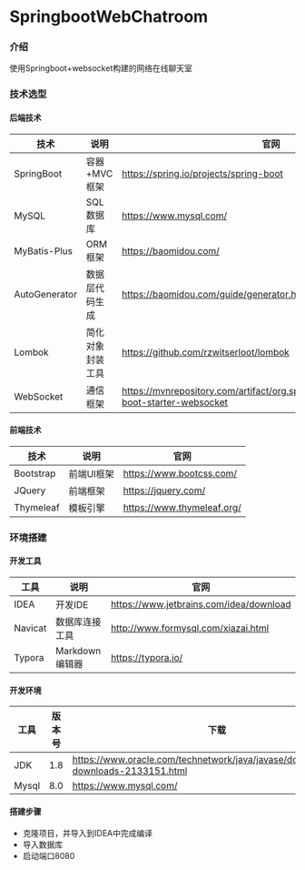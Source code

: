 # SpringbootWebChatroom

### 介绍

使用Springboot+websocket构建的网络在线聊天室

### 技术选型

#### 后端技术

| 技术          | 说明             | 官网                                                         |
| ------------- | ---------------- | ------------------------------------------------------------ |
| SpringBoot    | 容器+MVC框架     | https://spring.io/projects/spring-boot                       |
| MySQL         | SQL数据库        | https://www.mysql.com/                                       |
| MyBatis-Plus  | ORM框架          | https://baomidou.com/                                        |
| AutoGenerator | 数据层代码生成   | https://baomidou.com/guide/generator.html                    |
| Lombok        | 简化对象封装工具 | https://github.com/rzwitserloot/lombok                       |
| WebSocket     | 通信框架         | https://mvnrepository.com/artifact/org.springframework.boot/spring-boot-starter-websocket |

#### 前端技术

| 技术      | 说明       | 官网                       |
| --------- | ---------- | -------------------------- |
| Bootstrap | 前端UI框架 | https://www.bootcss.com/   |
| JQuery    | 前端框架   | https://jquery.com/        |
| Thymeleaf | 模板引擎   | https://www.thymeleaf.org/ |

### 环境搭建

#### 开发工具

| 工具    | 说明           | 官网                                    |
| ------- | -------------- | --------------------------------------- |
| IDEA    | 开发IDE        | https://www.jetbrains.com/idea/download |
| Navicat | 数据库连接工具 | http://www.formysql.com/xiazai.html     |
| Typora  | Markdown编辑器 | https://typora.io/                      |

#### 开发环境

| 工具  | 版本号 | 下载                                                         |
| ----- | ------ | ------------------------------------------------------------ |
| JDK   | 1.8    | https://www.oracle.com/technetwork/java/javase/downloads/jdk8-downloads-2133151.html |
| Mysql | 8.0    | https://www.mysql.com/                                       |

#### 搭建步骤

* 克隆项目，并导入到IDEA中完成编译
* 导入数据库
* 启动端口8080